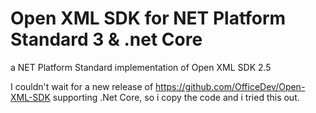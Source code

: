 # Open XML SDK for NET Platform Standard 3 & .net Core
a NET Platform Standard implementation of Open XML SDK 2.5 

I couldn't wait for a new release of https://github.com/OfficeDev/Open-XML-SDK supporting .Net Core, so i copy the code and i tried this out.
